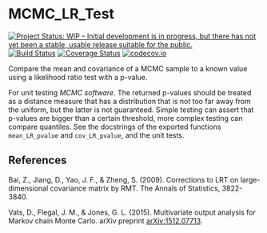 # MCMC\_LR\_Test

[![Project Status: WIP – Initial development is in progress, but there has not yet been a stable, usable release suitable for the public.](http://www.repostatus.org/badges/latest/wip.svg)](http://www.repostatus.org/#wip)
[![Build Status](https://travis-ci.org/tpapp/MCMC_LR_Tests.jl.svg?branch=master)](https://travis-ci.org/tpapp/MCMC_LR_Tests.jl)
[![Coverage Status](https://coveralls.io/repos/tpapp/MCMC_LR_Tests.jl/badge.svg?branch=master&service=github)](https://coveralls.io/github/tpapp/MCMC_LR_Tests.jl?branch=master)
[![codecov.io](http://codecov.io/github/tpapp/MCMC_LR_Tests.jl/coverage.svg?branch=master)](http://codecov.io/github/tpapp/MCMC_LR_Tests.jl?branch=master)

Compare the mean and covariance of a MCMC sample to a known value using a likelihood ratio test with a p-value.

For unit testing *MCMC software*. The returned p-values should be treated as a distance measure that has a distribution that is not too far away from the uniform, but the latter is not guaranteed. Simple testing can assert that p-values are bigger than a certain threshold, more complex testing can compare quantiles. See the docstrings of the exported functions `mean_LR_pvalue` and `cov_LR_pvalue`, and the unit tests.

## References

Bai, Z., Jiang, D., Yao, J. F., & Zheng, S. (2009). Corrections to LRT on large-dimensional covariance matrix by RMT. The Annals of Statistics, 3822-3840.

Vats, D., Flegal, J. M., & Jones, G. L. (2015). Multivariate output analysis for Markov chain Monte Carlo. arXiv preprint [arXiv:1512.07713](https://arxiv.org/abs/1512.07713).
